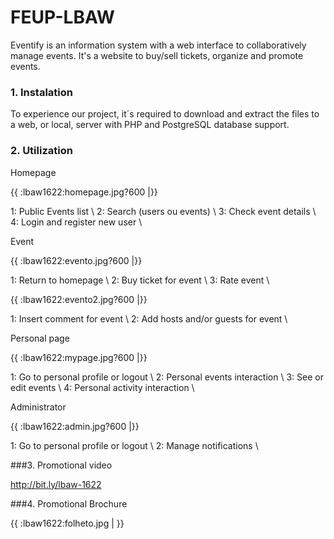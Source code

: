 # FEUP-LBAW

Eventify is an information system with a web interface to collaboratively manage events. It's a website to buy/sell tickets, organize and promote events.

### 1. Instalation

To experience our project, it´s required to download and extract the files to a web, or local, server with PHP and PostgreSQL database support.


 ### 2. Utilization

Homepage

{{ :lbaw1622:homepage.jpg?600 |}}

1: Public Events list \\
2: Search (users ou events) \\
3: Check event details \\
4: Login and register new user \\


Event

{{ :lbaw1622:evento.jpg?600 |}}

1: Return to homepage \\
2: Buy ticket for event \\
3: Rate event \\



{{ :lbaw1622:evento2.jpg?600 |}}

1: Insert comment for event \\
2: Add hosts and/or guests for event \\



Personal page

{{ :lbaw1622:mypage.jpg?600 |}}

1: Go to personal profile or logout \\
2: Personal events interaction \\
3: See or edit events \\
4: Personal activity interaction \\



Administrator

{{ :lbaw1622:admin.jpg?600 |}}

1: Go to personal profile or logout \\
2: Manage notifications \\



###3. Promotional video

http://bit.ly/lbaw-1622


###4. Promotional Brochure

{{ :lbaw1622:folheto.jpg |
}}

